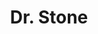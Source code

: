---
layout: lecteur.njk
tags : stone

title : Dr. Stone
episode : 16
saison : 1
iframe : https://dood.so/e/z3t6wpmzhdo1

cc :  VostFr
---